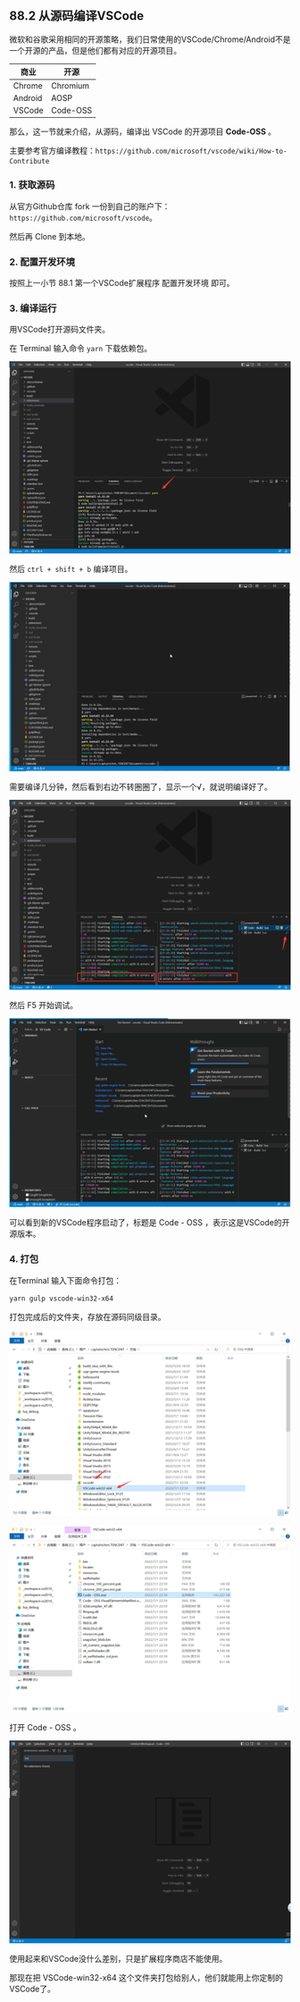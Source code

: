## 88.2 从源码编译VSCode

微软和谷歌采用相同的开源策略，我们日常使用的VSCode/Chrome/Android不是一个开源的产品，但是他们都有对应的开源项目。

|   商业| 开源  |
|---|---|
|  Chrome | Chromium  |
|Android|AOSP|
|VSCode|Code-OSS|

那么，这一节就来介绍，从源码，编译出 VSCode 的开源项目 <b>Code-OSS</b> 。

主要参考官方编译教程：`https://github.com/microsoft/vscode/wiki/How-to-Contribute`

### 1. 获取源码

从官方Github仓库 fork 一份到自己的账户下：`https://github.com/microsoft/vscode`。

然后再 Clone 到本地。


### 2. 配置开发环境

按照上一小节 88.1 第一个VSCode扩展程序 配置开发环境 即可。


### 3. 编译运行

用VSCode打开源码文件夹。

在 Terminal 输入命令 `yarn` 下载依赖包。

![](../../imgs/vscode_extension_dev/vscode_open_source/yarn_download_modules.jpg)

然后 `ctrl + shift + b` 编译项目。

![](../../imgs/vscode_extension_dev/vscode_open_source/build_vscode.gif)

需要编译几分钟，然后看到右边不转圈圈了，显示一个√，就说明编译好了。

![](../../imgs/vscode_extension_dev/vscode_open_source/build_ok.jpg)

然后 F5 开始调试。

![](../../imgs/vscode_extension_dev/vscode_open_source/debug_vscode.gif)

可以看到新的VSCode程序启动了，标题是 Code - OSS ，表示这是VSCode的开源版本。

### 4. 打包

在Terminal 输入下面命令打包：

```bash
yarn gulp vscode-win32-x64
```

打包完成后的文件夹，存放在源码同级目录。

![](../../imgs/vscode_extension_dev/vscode_open_source/publish_ok.png)

![](../../imgs/vscode_extension_dev/vscode_open_source/open_with_code-oss.png)

打开 Code - OSS 。

![](../../imgs/vscode_extension_dev/vscode_open_source/code-oss-market-not-avalable.jpg)

使用起来和VSCode没什么差别，只是扩展程序商店不能使用。

那现在把 VSCode-win32-x64 这个文件夹打包给别人，他们就能用上你定制的VSCode了。